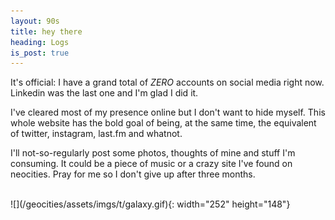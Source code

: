 ```yaml
---
layout: 90s
title: hey there
heading: Logs
is_post: true
---
```


It's official: I have a grand total of *ZERO* accounts on social media right
now. Linkedin was the last one and I'm glad I did it.

I've cleared most of my presence online but I don't want to hide myself. This
whole website has the bold goal of being, at the same time, the equivalent of
twitter, instagram, last.fm and whatnot.

I'll not-so-regularly post some photos, thoughts of mine and stuff I'm
consuming. It could be a piece of music or a crazy site I've found on
neocities. Pray for me so I don't give up after three months.

<br />
![](/geocities/assets/imgs/t/galaxy.gif){: width="252" height="148"}
